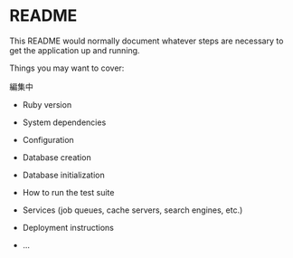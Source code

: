 # README

This README would normally document whatever steps are necessary to get the
application up and running.

Things you may want to cover:

編集中

* Ruby version

* System dependencies

* Configuration

* Database creation

* Database initialization

* How to run the test suite

* Services (job queues, cache servers, search engines, etc.)

* Deployment instructions

* ...
